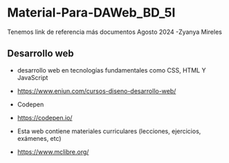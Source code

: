 # Material-Para-DAWeb_BD_5I
Tenemos link de referencia más documentos Agosto 2024
-Zyanya Mireles
## Desarrollo web 
- desarrollo web en tecnologías fundamentales como CSS, HTML Y JavaScript
- https://www.eniun.com/cursos-diseno-desarrollo-web/

  
- Codepen
- https://codepen.io/

- Esta web contiene materiales curriculares (lecciones, ejercicios, exámenes, etc)
- https://www.mclibre.org/
